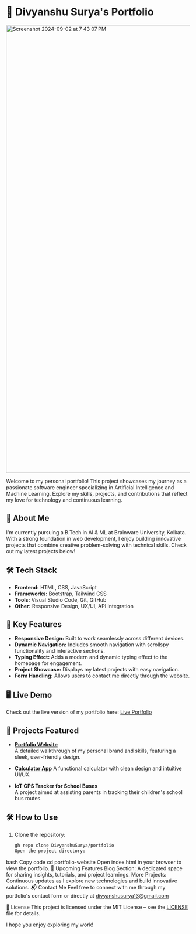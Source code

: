 # 💼 Divyanshu Surya's Portfolio
<img width="1223" alt="Screenshot 2024-09-02 at 7 43 07 PM" src="https://github.com/user-attachments/assets/40dada32-8f5e-4b0a-aa5c-543f99a02c7e">

Welcome to my personal portfolio! This project showcases my journey as a passionate software engineer specializing in Artificial Intelligence and Machine Learning. Explore my skills, projects, and contributions that reflect my love for technology and continuous learning.

## 🚀 About Me

I'm currently pursuing a B.Tech in AI & ML at Brainware University, Kolkata. With a strong foundation in web development, I enjoy building innovative projects that combine creative problem-solving with technical skills. Check out my latest projects below!

## 🛠️ Tech Stack

- **Frontend:** HTML, CSS, JavaScript
- **Frameworks:** Bootstrap, Tailwind CSS
- **Tools:** Visual Studio Code, Git, GitHub
- **Other:** Responsive Design, UX/UI, API integration

## 🌟 Key Features

- **Responsive Design:** Built to work seamlessly across different devices.
- **Dynamic Navigation:** Includes smooth navigation with scrollspy functionality and interactive sections.
- **Typing Effect:** Adds a modern and dynamic typing effect to the homepage for engagement.
- **Project Showcase:** Displays my latest projects with easy navigation.
- **Form Handling:** Allows users to contact me directly through the website.
  
## 🖥️ Live Demo

Check out the live version of my portfolio here: [Live Portfolio](https://divyanshusurya.github.io/portfolio/)

## 📝 Projects Featured

- **[Portfolio Website](https://divyanshusurya.github.io/portfolio/)**  
  A detailed walkthrough of my personal brand and skills, featuring a sleek, user-friendly design.
  
- **[Calculator App](https://github.com/DivyanshuSurya/calculator.git)**
  A functional calculator with clean design and intuitive UI/UX.
  
- **IoT GPS Tracker for School Buses**  
  A project aimed at assisting parents in tracking their children's school bus routes.

## 🛠️ How to Use

1. Clone the repository:
   ```bash
   gh repo clone DivyanshuSurya/portfolio
   Open the project directory:
bash
Copy code
cd portfolio-website
Open index.html in your browser to view the portfolio.
🔧 Upcoming Features
Blog Section: A dedicated space for sharing insights, tutorials, and project learnings.
More Projects: Continuous updates as I explore new technologies and build innovative solutions.
📬 Contact Me
Feel free to connect with me through my portfolio's contact form or directly at divyanshusurya13@gmail.com

🚨 License
This project is licensed under the MIT License – see the [LICENSE](LICENSE) file for details.


I hope you enjoy exploring my work!

